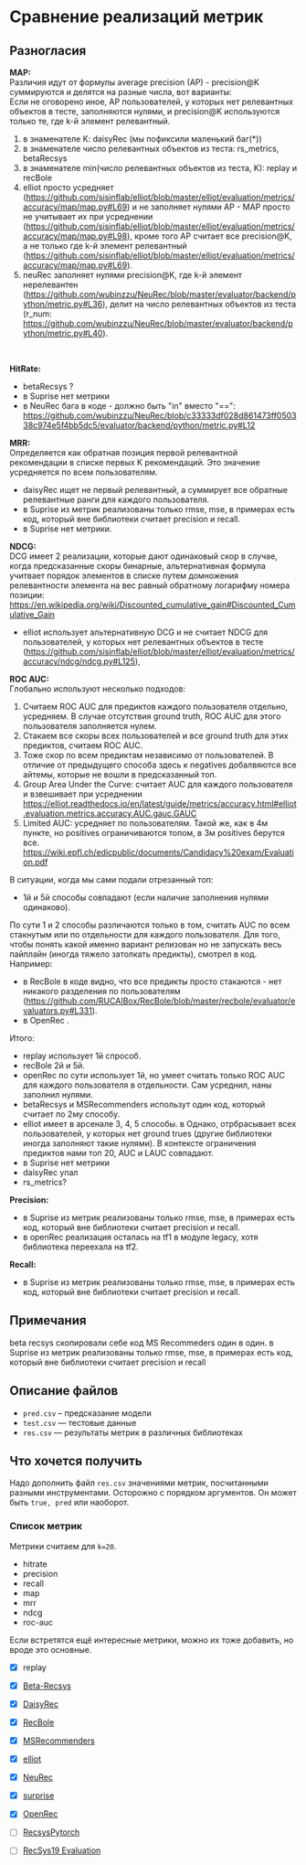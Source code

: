 # Сравнение реализаций метрик
## Разногласия
**MAP:**<br/>
Различия идут от формулы average precision (AP) - precision@K суммируются и делятся на разные числа, вот варианты:<br/>
Если не оговорено иное, AP пользователей, у которых нет релевантных объектов в тесте, заполняются нулями, и precision@K используются только те, где k-й элемент релевантный.
1) в знаменателе K: daisyRec (мы пофиксили маленький баг(*))
2) в знаменателе число релевантных объектов из теста: rs_metrics, betaRecsys
3) в знаменателе min(число релевантных объектов из теста, K): replay и recBole
4) elliot просто усредняет (https://github.com/sisinflab/elliot/blob/master/elliot/evaluation/metrics/accuracy/map/map.py#L69) и не заполняет нулями AP - MAP просто не учитывает их при усреднении (https://github.com/sisinflab/elliot/blob/master/elliot/evaluation/metrics/accuracy/map/map.py#L98), кроме того AP считает все precision@K, а не только где k-й элемент релевантный (https://github.com/sisinflab/elliot/blob/master/elliot/evaluation/metrics/accuracy/map/map.py#L69).
5) neuRec заполняет нулями precision@K, где k-й элемент нерелевантен (https://github.com/wubinzzu/NeuRec/blob/master/evaluator/backend/python/metric.py#L36), делит на число релевантных объектов из теста (r_num: https://github.com/wubinzzu/NeuRec/blob/master/evaluator/backend/python/metric.py#L40).
<br/>


**HitRate:**<br/>
- betaRecsys ?
- в Suprise нет метрики
- в NeuRec бага в коде - должно быть "in" вместо "==": https://github.com/wubinzzu/NeuRec/blob/c33333df028d861473ff050338c974e5f4bb5dc5/evaluator/backend/python/metric.py#L12

**MRR:**<br/>
Определяется как обратная позиция первой релевантной рекомендации в списке первых K рекомендаций. Это значение усредняется по всем пользователям. 
- daisyRec ищет не первый релевантный, а суммирует все обратные релевантные ранги для каждого пользователя.
- в Suprise из метрик реализованы только rmse, mse, в примерах есть код, который вне библиотеки считает precision и recall.
- в Suprise нет метрики.

**NDCG:**<br/>
DCG имеет 2 реализации, которые дают одинаковый скор в случае, когда предсказанные скоры бинарные, альтернативная формула учитвает порядок элементов в списке путем домножения релевантности элемента на вес равный обратному логарифму номера позиции: https://en.wikipedia.org/wiki/Discounted_cumulative_gain#Discounted_Cumulative_Gain<br/>
- elliot использует альтернативную DCG и не считает NDCG для пользователей, у которых нет релевантных объектов в тесте (https://github.com/sisinflab/elliot/blob/master/elliot/evaluation/metrics/accuracy/ndcg/ndcg.py#L125), 

**ROC AUC:**<br/>
Глобально используют несколько подходов:
1) Считаем ROC AUC для предиктов каждого пользователя отдельно, усредняем. В случае отсутствия ground truth, ROC AUC для этого пользователя заполняется нулем.
3) Стакаем все скоры всех пользователей и все ground truth для этих предиктов, считаем ROC AUC.
4) Тоже скор по всем предиктам независимо от пользователей. В отличие от предыдущего способа здесь к negatives добалвяются все айтемы, которые не вошли в предсказанный топ.
5) Group Area Under the Curve: считает AUC для каждого пользователя и взвешивает при усреднении
https://elliot.readthedocs.io/en/latest/guide/metrics/accuracy.html#elliot.evaluation.metrics.accuracy.AUC.gauc.GAUC
5) Limited AUC: усредняет по пользователям. Такой же, как в 4м пункте, но positives ограничиваются топом, в 3м positives берутся все.
https://wiki.epfl.ch/edicpublic/documents/Candidacy%20exam/Evaluation.pdf

В ситуации, когда мы сами подали отрезанный топ:
- 1й и 5й способы совпадают (если наличие заполнения нулями одинаково).

По сути 1 и 2 способы различаются только в том, считать AUC по всем стакнутым или по отдельности для каждого пользователя. Для того, чтобы понять какой именно вариант релизован но не запускать весь пайплайн (иногда тяжело затолкать предикты), смотрел в код. Например:
- в RecBole в коде видно, что все предикты просто стакаются - нет никакого разделения по пользователям (https://github.com/RUCAIBox/RecBole/blob/master/recbole/evaluator/evaluators.py#L331).
- в OpenRec .

Итого:
- replay использует 1й спрособ.
- recBole 2й и 5й. 
- openRec по сути использует 1й, но умеет считать только ROC AUC для каждого пользователя в отдельности. Сам усреднил, наны заполнил нулями.
- betaRecsys и MSRecommenders использут один код, который считает по 2му способу.
- elliot имеет в арсенале 3, 4, 5 способы. в Однако, отрбрасывает всех пользователей, у которых нет ground trues (другие библиотеки иногда заполняют такие нулями).
В контексте ограничения предиктов нами топ 20, AUC и LAUC совпадают.
- в Suprise нет метрики
- daisyRec упал
- rs_metrics?

**Precision:**<br/>
- в Suprise из метрик реализованы только rmse, mse, в примерах есть код, который вне библиотеки считает precision и recall.
- в openRec реализация осталась на tf1 в модуле legacy, хотя библиотека переехала на tf2.

**Recall:**<br/>
- в Suprise из метрик реализованы только rmse, mse, в примерах есть код, который вне библиотеки считает precision и recall.

## Примечания
beta recsys скопировали себе код MS Recommeders один в один.
в Suprise из метрик реализованы только rmse, mse, в примерах есть код, который вне библиотеки считает precision и recall
## Описание файлов

- `pred.csv` – предсказание модели
- `test.csv` — тестовые данные
- `res.csv` — результаты метрик в различных библиотеках



## Что хочется получить 

Надо дополнить файл `res.csv` значениями метрик, посчитанными разными инструментами. Осторожно с порядком аргументов. Он может быть `true, pred` или наоборот.



### Список метрик 

Метрики считаем для `k=20`.

- hitrate
- precision
- recall
- map
- mrr
- ndcg
- roc-auc

Если встретятся ещё интересные метрики, можно их тоже добавить, но вроде это основные.



- [x] replay
- [x] [Beta-Recsys](https://github.com/beta-team/beta-recsys)
- [x] [DaisyRec](https://github.com/AmazingDD/daisyRec)
- [x] [RecBole](https://github.com/RUCAIBox/RecBole)
- [x] [MSRecommenders](https://github.com/microsoft/recommenders)
- [x] [elliot](https://github.com/sisinflab/elliot)
- [x] [NeuRec](https://github.com/wubinzzu/NeuRec)
- [x] [surprise](https://github.com/NicolasHug/Surprise)
- [x] [OpenRec](https://github.com/ylongqi/openrec)
- [ ] [RecsysPytorch](https://github.com/yoongi0428/RecSys_PyTorch)
- [ ] [RecSys19 Evaluation](https://github.com/MaurizioFD/RecSys2019_DeepLearning_Evaluation)

